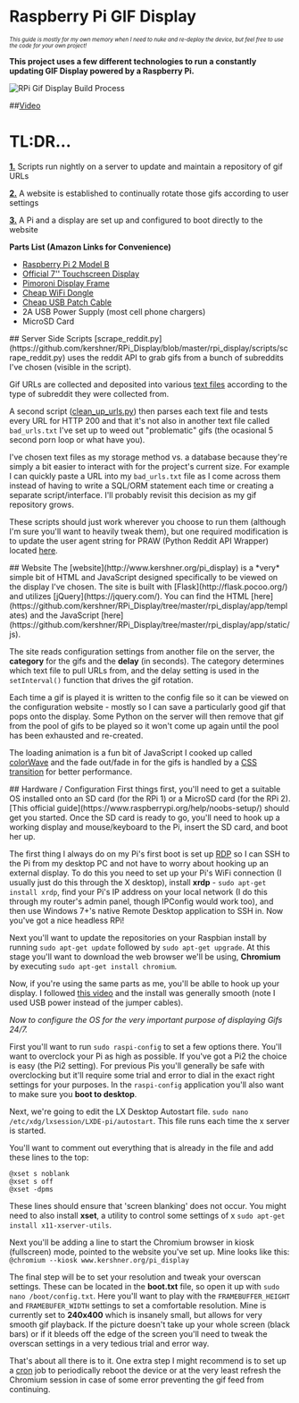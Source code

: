 # Raspberry Pi GIF Display
<sub><sup>*This guide is mostly for my own memory when I need to nuke and re-deploy the device, but feel free to use the code for your own project!*</sup></sub>

**This project uses a few different technologies to run a constantly updating GIF Display powered by a Raspberry Pi.**

![RPi Gif Display Build Process](http://www.kershner.org/static/images/pi-display.gif "RPi Gif Display Build Process")

##[Video](https://www.youtube.com/watch?v=PFvCgDggzr4)

# TL:DR...
**[1.](#scripts)**  Scripts run nightly on a server to update and maintain a repository of gif URLs

**[2.](#website)**  A website is established to continually rotate those gifs according to user settings

**[3.](#hardware)**  A Pi and a display are set up and configured to boot directly to the website




**Parts List (Amazon Links for Convenience)**
* [Raspberry Pi 2 Model B](http://www.amazon.com/Raspberry-Pi-Model-Project-Board/dp/B00T2U7R7I/ref=sr_1_1?s=pc&ie=UTF8&qid=1443628402&sr=1-1&keywords=raspberry+pi+2)
* [Official 7'' Touchscreen Display](http://www.amazon.com/OFFICIAL-RASPBERRY-FOUNDATION-TOUCHSCREEN-DISPLAY/dp/B0153R2A9I/ref=sr_1_1?s=pc&ie=UTF8&qid=1443628430&sr=1-1&keywords=raspberry+pi+official+7%27%27+touchscreen)
* [Pimoroni Display Frame](https://shop.pimoroni.com/collections/new-products/products/raspberry-pi-7-touchscreen-display-frame)
* [Cheap WiFi Dongle](http://www.amazon.com/Edimax-EW-7811Un-150Mbps-Raspberry-Supports/dp/B003MTTJOY/ref=pd_sim_147_3?ie=UTF8&refRID=03W9TVY2JZE865P2HR92&dpID=31ChKj3dl7L&dpSrc=sims&preST=_AC_UL160_SR160%2C160_)
* [Cheap USB Patch Cable](http://www.amazon.com/StarTech-com-Inch-Micro-USB-Cable/dp/B003YKX6WM/ref=sr_1_2?s=pc&ie=UTF8&qid=1443628618&sr=1-2&keywords=usb+patch+cable)
* 2A USB Power Supply (most cell phone chargers)
* MicroSD Card


<a name="scripts">
## Server Side Scripts
[scrape_reddit.py](https://github.com/kershner/RPi_Display/blob/master/rpi_display/scripts/scrape_reddit.py) uses the reddit API to grab gifs from a bunch of subreddits I've chosen (visible in the script).  

Gif URLs are collected and deposited into various [text files](https://github.com/kershner/RPi_Display/tree/master/rpi_display/urls) according to the type of subreddit they were collected from.  

A second script ([clean_up_urls.py](https://github.com/kershner/RPi_Display/blob/master/rpi_display/scripts/clean_up_urls.py)) then parses each text file and tests every URL for HTTP 200 and that it's not also in another text file called `bad_urls.txt` I've set up to weed out "problematic" gifs (the ocasional 5 second porn loop or what have you).

I've chosen text files as my storage method vs. a database because they're simply a bit easier to interact with for the project's current size.  For example I can quickly paste a URL into my `bad_urls.txt` file as I come across them instead of having to write a SQL/ORM statement each time or creating a separate script/interface.  I'll probably revisit this decision as my gif repository grows.

These scripts should just work wherever you choose to run them (although I'm sure you'll want to heavily tweak them), but one required modification is to update the user agent string for PRAW (Python Reddit API Wrapper) located [here](https://github.com/kershner/RPi_Display/blob/master/rpi_display/scripts/scrape_reddit.py#L142).

<a name="website">
## Website
The [website](http://www.kershner.org/pi_display) is a *very* simple bit of HTML and JavaScript designed specifically to be viewed on the display I've chosen.  The site is built with [Flask](http://flask.pocoo.org/) and utilizes [jQuery](https://jquery.com/).  You can find the HTML [here](https://github.com/kershner/RPi_Display/tree/master/rpi_display/app/templates) and the JavaScript [here](https://github.com/kershner/RPi_Display/tree/master/rpi_display/app/static/js).

The site reads configuration settings from another file on the server, the **category** for the gifs and the **delay** (in seconds). The category determines which text file to pull URLs from, and the delay setting is used in the `setInterval()` function that drives the gif rotation.  

Each time a gif is played it is written to the config file so it can be viewed on the configuration website - mostly so I can save a particularly good gif that pops onto the display.  Some Python on the server will then remove that gif from the pool of gifs to be played so it won't come up again until the pool has been exhausted and re-created.

The loading animation is a fun bit of JavaScript I cooked up called [colorWave](http://codepen.io/kershner/pen/Yyyzjz) and the fade out/fade in for the gifs is handled by a [CSS transition](https://github.com/kershner/RPi_Display/blob/master/rpi_display/app/static/css/pi_display.css#L6) for better performance.

<a name="hardware">
## Hardware / Configuration
First things first, you'll need to get a suitable OS installed onto an SD card (for the RPi 1) or a MicroSD card (for the RPi 2).  [This official guide](https://www.raspberrypi.org/help/noobs-setup/) should get you started.  Once the SD card is ready to go, you'll need to hook up a working display and mouse/keyboard to the Pi, insert the SD card, and boot her up.

The first thing I always do on my Pi's first boot is set up [RDP](https://en.wikipedia.org/wiki/Remote_Desktop_Protocol) so I can SSH to the Pi from my desktop PC and not have to worry about hooking up an external display.  To do this you need to set up your Pi's WiFi connection (I usually just do this through the X desktop), install **xrdp** - `sudo apt-get install xrdp`, find your Pi's IP address on your local network (I do this through my router's admin panel, though IPConfig would work too), and then use Windows 7+'s native Remote Desktop application to SSH in.  Now you've got a nice headless RPi!

Next you'll want to update the repositories on your Raspbian install by running `sudo apt-get update` followed by `sudo apt-get upgrade`.  At this stage you'll want to download the web browser we'll be using, **Chromium** by executing `sudo apt-get install chromium`.

Now, if you're using the same parts as me, you'll be ablle to hook up your display.  I followed [this video](https://www.youtube.com/watch?v=tK-w-wDvRTg) and the install was generally smooth (note I used USB power instead of the jumper cables).

*Now to configure the OS for the very important purpose of displaying Gifs 24/7.*

First you'll want to run `sudo raspi-config` to set a few options there.  You'll want to overclock your Pi as high as possible.  If you've got a Pi2 the choice is easy (the Pi2 setting).  For previous Pis you'll generally be safe with overclocking but it'll require some trial and error to dial in the exact right settings for your purposes.  In the `raspi-config` application you'll also want to make sure you **boot to desktop**.

Next, we're going to edit the LX Desktop Autostart file. `sudo nano /etc/xdg/lxsession/LXDE-pi/autostart`.  This file runs each time the x server is started.

You'll want to comment out everything that is already in the file and add these lines to the top:
```
@xset s noblank
@xset s off
@xset -dpms
```
These lines should ensure that 'screen blanking' does not occur.  You might need to also install **xset**, a utility to control some settings of x `sudo apt-get install x11-xserver-utils`.

Next you'll be adding a line to start the Chromium browser in kiosk (fullscreen) mode, pointed to the website you've set up.  Mine looks like this:
`@chromium --kiosk www.kershner.org/pi_display`

The final step will be to set your resolution and tweak your overscan settings.  These can be located in the **boot.txt** file, so open it up with `sudo nano /boot/config.txt`.  Here you'll want to play with the `FRAMEBUFFER_HEIGHT` and `FRAMEBUFER_WIDTH` settings to set a comfortable resolution.  Mine is currently set to **240x400** which is insanely small, but allows for very smooth gif playback.  If the picture doesn't take up your whole screen (black bars) or if it bleeds off the edge of the screen you'll need to tweak the overscan settings in a very tedious trial and error way.

That's about all there is to it.  One extra step I might recommend is to set up a [cron](https://en.wikipedia.org/wiki/Cron) job to periodically reboot the device or at the very least refresh the Chromium session in case of some error preventing the gif feed from continuing.
